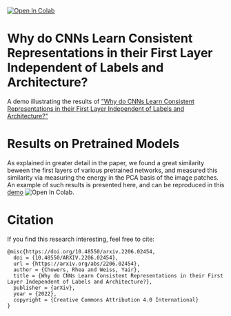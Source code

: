 [![Open In Colab](https://colab.research.google.com/assets/colab-badge.svg)](https://github.com/RheaChowers/first-layer-representations/blob/main/pretrained_models_demo.ipynb)
# Why do CNNs Learn Consistent Representations in their First Layer Independent of Labels and Architecture?

A demo illustrating the results of ["Why do CNNs Learn Consistent Representations in their First Layer Independent of Labels and Architecture?"](https://arxiv.org/abs/2206.02454)



# Results on Pretrained Models
As explained in greater detail in the paper, we found a great similarity beween the first layers of various pretrained networks, and measured this similarity via measuring the energy in the PCA basis of the image patches. 
An example of such results is presented here, and can be reproduced in this [demo](pretrained_models_demo.ipynb) ![Open In Colab](https://github.com/RheaChowers/first-layer-representations/blob/main/pretrained_models_demo.ipynb).


# Citation
If you find this research interesting, feel free to cite:
```
@misc{https://doi.org/10.48550/arxiv.2206.02454,
  doi = {10.48550/ARXIV.2206.02454},
  url = {https://arxiv.org/abs/2206.02454},
  author = {Chowers, Rhea and Weiss, Yair},
  title = {Why do CNNs Learn Consistent Representations in their First Layer Independent of Labels and Architecture?},
  publisher = {arXiv},
  year = {2022},  
  copyright = {Creative Commons Attribution 4.0 International}
}

```
